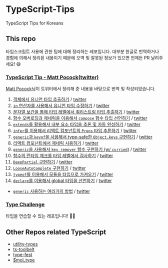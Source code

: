 # TypeScript-Tips

TypeScript Tips for Koreans

## This repo

타입스크립트 사용에 관한 팁에 대해 정리하는 레포입니다.
대부분 한글로 번역하거나 경험에 의해서 정리된 내용이기 때문에 오역 및 잘못된 정보가 있으면 언제든 PR 날려주세요! :smile:

### [TypeScript Tip - Matt Pocock(twitter)](https://twitter.com/mpocock1)

[Matt Pocock](https://twitter.com/mpocock1)님이 트위터에서 정리해 준 내용을 바탕으로 번역 및 작성되었습니다.

1. [객체에서 유니언 타입 추출하기](./docs/twitter/matt-pocock/1.how_to_derive_a_union_type_from_an_object.md) / [twitter](https://twitter.com/mpocock1/status/1497262298368409605)
2. [`in` 연산자를 사용해서 유니언 타입 수정하기](./docs/twitter/matt-pocock/2.transform_a_union_to_another_union_using_in.md) / [twitter](https://twitter.com/mpocock1/status/1498284926621396992?s=20&t=oez-3xavZMDYePJp5sVHEw)
3. [문자열 보간을 통해 타입 레벨에서 쿼리스트링 타입 추출하기](./docs/twitter/matt-pocock/3.decode_URL_search_params_using_string_interpolation.md) / [twitter](https://twitter.com/mpocock1/status/1499002040168636420?s=20&t=5k4HgmoEfoRrIio-TeoUag)
4. [함수 오버로딩과 제네릭을 이용해서 `compose` 함수 타입 선언하기](./docs/twitter/matt-pocock/4.Function_overloads_with_%20generics.md) / [twitter](https://twitter.com/mpocock1/status/1499730377337827336?s=20&t=CRwo0bNh33vEkVnUSNVcIA)
5. [`extends`를 활용해서 내부 요소 타입을 추론 및 자동 완성하기](./docs/twitter/matt-pocock/5.narrow_the_value_of_a_generic_to_enable_autocomplete_and_inference_using_extends.md) / [twitter](https://twitter.com/mpocock1/status/1500813765973053440?s=20&t=c8SpcS-HPqJWBjoWjggkTA)
6. [`infer`를 이용해서 리액트 컴포넌트의 `Props` 타입 추론하기](./docs/twitter/matt-pocock/6.extract_props_from_react_component_using_infer.md) / [twitter](https://twitter.com/mpocock1/status/1501533441791193090?s=20&t=fDvb9ToAIUY1UGT2q2r8pA)
7. [`generic`과 `keyof`을 사용해서 type-safe한 `Object.keys` 구현하기](./docs/twitter/matt-pocock/7.object_keys_using_generic_and_keyof.md) / [twitter](https://twitter.com/mpocock1/status/1502264005251018754?s=20&t=3SbKlwJvdPEkX2bveWrZ1A)
8. [리액트 컴포넌트에서 제네릭 사용하기](./docs/twitter/matt-pocock/8.generic_in_react.md) / [twitter](https://twitter.com/mpocock1/status/1503352924537339904?s=20&t=GswnqXu4Fg7f-IK4WOZtAA)
9. [`generic`을 사용해서 `key remover` 함수 구현하기 (w/ `curried`)](./docs/twitter/matt-pocock/9.generic_in_key_remover.md) / [twitter](https://twitter.com/mpocock1/status/1504088070869884929?s=20&t=ZUtnL5S9W0eueCBBkl-CzA)
10. [함수의 런타임 체크를 타입 레벨에서 검사하기](./docs/twitter/matt-pocock/10.check_type_level.md) / [twitter](https://twitter.com/mpocock1/status/1504802045794078723?s=20&t=ujhYUKWxMf3a2i7mx4h0lw)
11. [`DeepPartial` 구현하기](./docs/twitter/matt-pocock/11.deep_partials.md) / [twitter](https://twitter.com/mpocock1/status/1505892984658743300?s=20&t=JLIlaCLOi3UZWHOAo3hLZA)
12. [`LooseAutoComplete` 구현하기](./docs/twitter/matt-pocock/12.LooseAutocomplete.md) / [twitter](https://twitter.com/mpocock1/status/1506607945445949446?s=20&t=YYaQriqq48F_A4WMNX72LQ)
13. [`typeof`를 이용해서 모듈을 타입으로 가져오기](./docs/twitter/matt-pocock/13.type_module_using_typeof.md) / [twitter](https://twitter.com/mpocock1/status/1508408811635322883?s=20&t=jVoPfKOCP7khv9C6hIhtewhttps://twitter.com/mpocock1/status/1508408811635322883?s=20&t=jVoPfKOCP7khv9C6hIhtew)
14. [`declare`를 이용해서 global 타입을 선언하기](./docs/twitter/matt-pocock/14.declare_global.md) / [twitter](https://twitter.com/mpocock1/status/1509131700382715905?s=20&t=eHwePGAOfhlUG2xEq6vyZw)

- [`generic` 사용하는 여러가지 방법](./docs/twitter/matt-pocock/generic_example.md) / [twitter](https://twitter.com/mpocock1/status/1508757718630342657?s=20&t=HnztxY7c5D32iY_-WaN6-w)

### [Type Challenge](https://github.com/type-challenges/type-challenges)

타입을 연습할 수 있는 레포입니다! :rocket::fire:

## Other Repos related TypeScript

- [utility-types](https://github.com/piotrwitek/utility-types)
- [ts-toolbelt](https://github.com/millsp/ts-toolbelt)
- [type-fest](https://github.com/sindresorhus/type-fest)
- [$mol_type](https://github.com/hyoo-ru/mam_mol/tree/master/type)
